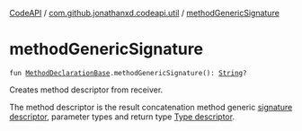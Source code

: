 [CodeAPI](../index.md) / [com.github.jonathanxd.codeapi.util](index.md) / [methodGenericSignature](.)

# methodGenericSignature

`fun `[`MethodDeclarationBase`](../com.github.jonathanxd.codeapi.base/-method-declaration-base/index.md)`.methodGenericSignature(): `[`String`](https://kotlinlang.org/api/latest/jvm/stdlib/kotlin/-string/index.html)`?`

Creates method descriptor from receiver.

The method descriptor is the result concatenation method generic [signature descriptor](generic-type-to-descriptor.md),
parameter types and return type [Type descriptor](java.lang.reflect.-type/descriptor.md).

